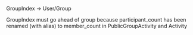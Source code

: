 GroupIndex -> User/Group

GroupIndex must go ahead of group because participant_count has been renamed (with alias) to member_count in PublicGroupActivity and Activity